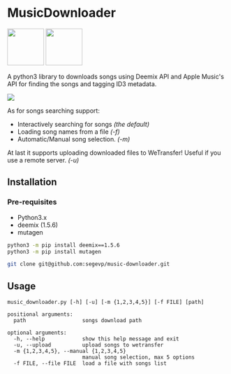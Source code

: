  # MusicDownloader 
 <img src="https://camo.githubusercontent.com/5eda29273e871718abf8f4f7f4da48dbe677a7bb/68747470733a2f2f7777772e6170706c652e636f6d2f762f6170706c652d6d757369632f6d2f696d616765732f6f766572766965772f69636f6e5f6170706c655f6d757369635f5f763965706e366d316f6a36755f6c617267652e706e67" width="84" height="84">  <img src="https://camo.githubusercontent.com/3b1077909ce329af890a6820ceb78f9c77b15a4d/68747470733a2f2f6c68332e676f6f676c6575736572636f6e74656e742e636f6d2f70726f78792f5a4355495147785130456f763174484b5a30786b5255384c334934387136476b727973592d4d474751795853556c696c3037417665494671543632574f636e4a725232707468524771735067485873625a6c71575956486876544f6e4f4570626f57694a7a74796873694539563554707638714f36745a46746c4643347177463367" width="84" height="84">

A python3 library to downloads songs using Deemix API and Apple Music's API for finding the songs and tagging ID3 metadata.

<img src="https://camo.githubusercontent.com/c20f060672287e7fead8773e11a4e835f3326a21/687474703a2f2f7365676576666c69782e746b3a383030302f6f75742e676966"/>

As for songs searching support:
- Interactively searching for songs _(the default)_
- Loading song names from a file _(-f)_
- Automatic/Manual song selection. _(-m)_

At last it supports uploading downloaded files to WeTransfer! Useful if you use a remote server. _(-u)_

## Installation
### Pre-requisites
- Python3.x
- deemix (1.5.6)
- mutagen

```bash
python3 -m pip install deemix==1.5.6
python3 -m pip install mutagen
```


```bash
git clone git@github.com:segevp/music-downloader.git
```

## Usage
```
music_downloader.py [-h] [-u] [-m {1,2,3,4,5}] [-f FILE] [path]

positional arguments:
  path                  songs download path

optional arguments:
  -h, --help            show this help message and exit
  -u, --upload          upload songs to wetransfer
  -m {1,2,3,4,5}, --manual {1,2,3,4,5}
                        manual song selection, max 5 options
  -f FILE, --file FILE  load a file with songs list
```
